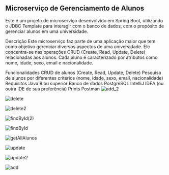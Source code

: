 ## Microserviço de Gerenciamento de Alunos
Este é um projeto de microserviço desenvolvido em Spring Boot, utilizando o JDBC Template para interagir com o banco de dados, com o propósito de gerenciar alunos em uma universidade.

Descrição
Este microserviço faz parte de uma aplicação maior que tem como objetivo gerenciar diversos aspectos de uma universidade. Ele concentra-se nas operações CRUD (Create, Read, Update, Delete) relacionadas aos alunos. Cada aluno é caracterizado por atributos como nome, idade, sexo, email e nacionalidade.

Funcionalidades
CRUD de alunos (Create, Read, Update, Delete)
Pesquisa de alunos por diferentes critérios (nome, idade, sexo, email, nacionalidade)
Requisitos
Java 8 ou superior
Banco de dados PostgreSQL
IntelliJ IDEA (ou outra IDE de sua preferência)
Prints Postman
![add_2](https://github.com/MathJorge23/Ac1-Arquitetura-Web/assets/108235675/371f9ccc-1dbf-4b69-b147-16f6f476e08d)

![delete](https://github.com/MathJorge23/Ac1-Arquitetura-Web/assets/108235675/65ad153e-0d8b-4563-ab00-42c5244d5f9c)

![delete2](https://github.com/MathJorge23/Ac1-Arquitetura-Web/assets/108235675/3abd7439-18c0-4d5e-8d8d-e3f1f9edf0e0)

![findById(2)](https://github.com/MathJorge23/Ac1-Arquitetura-Web/assets/108235675/10c4d735-0a17-4c9f-9511-e64431f7ed78)

![findById](https://github.com/MathJorge23/Ac1-Arquitetura-Web/assets/108235675/29a616d0-1546-47a0-8253-b20eb9474620)

![getAllAlunos](https://github.com/MathJorge23/Ac1-Arquitetura-Web/assets/108235675/37e341c6-fde0-4131-89af-920da5bc1ceb)

![update](https://github.com/MathJorge23/Ac1-Arquitetura-Web/assets/108235675/1bd86459-a830-46b2-9cf5-883a6180cf42)

![update2](https://github.com/MathJorge23/Ac1-Arquitetura-Web/assets/108235675/9f3d335a-dc4f-470a-972f-03d3d0c4396d)

![add](https://github.com/MathJorge23/Ac1-Arquitetura-Web/assets/108235675/8994d7b9-65cd-4b5c-b1d5-4e5d705ea17d)


